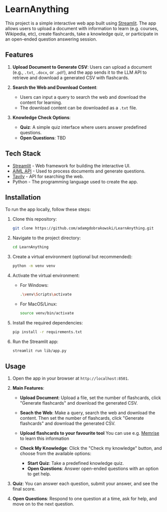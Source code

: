 # LearnAnything

This project is a simple interactive web app built using [Streamlit](https://streamlit.io/). The app allows users to upload a document with information to learn (e.g. courses, Wikipedia, etc), create flashcards, take a knowledge quiz, or participate in an open-ended question answering session.

## Features

1. **Upload Document to Generate CSV**: Users can upload a document (e.g., `.txt`, `.docx`, or `.pdf`), and the app sends it to the LLM API to retrieve and download a generated CSV with flashcards.

2. **Search the Web and Download Content**:
    - Users can input a query to search the web and download the content for learning.
    - The download content can be downloaded as a `.txt` file.
   
2. **Knowledge Check Options**:
    - **Quiz**: A simple quiz interface where users answer predefined questions.
    - **Open Questions**: TBD

## Tech Stack

- [Streamlit](https://streamlit.io/) - Web framework for building the interactive UI.
- [AIML API](https://aimlapi.com/a) - Used to process documents and generate questions.
- [Tavily](https://tavily.com/) - API for searching the web.
- Python - The programming language used to create the app.

## Installation

To run the app locally, follow these steps:

1. Clone this repository:

    ```bash
    git clone https://github.com/adamgdobrakowski/LearnAnything.git
    ```

2. Navigate to the project directory:

    ```bash
    cd LearnAnything
    ```

3. Create a virtual environment (optional but recommended):

    ```bash
    python -m venv venv
    ```

4. Activate the virtual environment:

    - For Windows:

      ```bash
      .\venv\Scripts\activate
      ```

    - For MacOS/Linux:

      ```bash
      source venv/bin/activate
      ```

5. Install the required dependencies:

    ```bash
    pip install -r requirements.txt
    ```

6. Run the Streamlit app:

    ```bash
    streamlit run lib/app.py
    ```

## Usage

1. Open the app in your browser at `http://localhost:8501`.
   
2. **Main Features**:
    - **Upload Document**: Upload a file, set the number of flashcards, click "Generate flashcards" and download the generated CSV.

    - **Seach the Web**: Make a query, search the web and download the content. Then set the number of flashcards, click "Generate flashcards" and download the generated CSV.

    - **Upload flashcards to your favourite tool** You can use e.g. [Memrise](https://community-courses.memrise.com/dashboard)  to learn this information 
    - **Check My Knowledge**: Click the "Check my knowledge" button, and choose from the available options:
        - **Start Quiz**: Take a predefined knowledge quiz.
        - **Open Questions**: Answer open-ended questions with an option to get help.

3. **Quiz**: You can answer each question, submit your answer, and see the final score.
   
4. **Open Questions**: Respond to one question at a time, ask for help, and move on to the next question.
